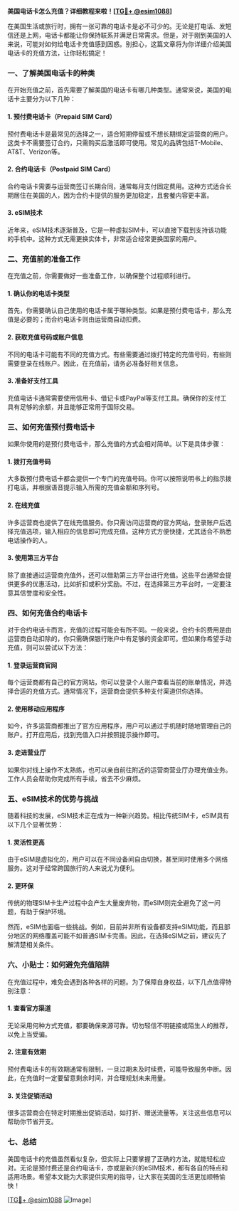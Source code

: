 **美国电话卡怎么充值？详细教程来啦！[[TG💪+ @esim1088](https://t.me/s/esim1088)]**

在美国生活或旅行时，拥有一张可靠的电话卡是必不可少的。无论是打电话、发短信还是上网，电话卡都能让你保持联系并满足日常需求。但是，对于刚到美国的人来说，可能对如何给电话卡充值感到困惑。别担心，这篇文章将为你详细介绍美国电话卡的充值方法，让你轻松搞定！

### 一、了解美国电话卡的种类

在开始充值之前，首先需要了解美国的电话卡有哪几种类型。通常来说，美国的电话卡主要分为以下几种：

#### 1. 预付费电话卡（Prepaid SIM Card）
预付费电话卡是最常见的选择之一，适合短期停留或不想长期绑定运营商的用户。这类卡不需要签订合约，只需购买后激活即可使用。常见的品牌包括T-Mobile、AT&T、Verizon等。

#### 2. 合约电话卡（Postpaid SIM Card）
合约电话卡需要与运营商签订长期合同，通常每月支付固定费用。这种方式适合长期居住在美国的人，因为合约卡提供的服务更加稳定，且套餐内容更丰富。

#### 3. eSIM技术
近年来，eSIM技术逐渐普及，它是一种虚拟SIM卡，可以直接下载到支持该功能的手机中。这种方式无需更换实体卡，非常适合经常更换国家的用户。

### 二、充值前的准备工作

在充值之前，你需要做好一些准备工作，以确保整个过程顺利进行。

#### 1. 确认你的电话卡类型
首先，你需要确认自己使用的电话卡属于哪种类型。如果是预付费电话卡，那么充值是必要的；而合约电话卡则由运营商自动扣费。

#### 2. 获取充值号码或账户信息
不同的电话卡可能有不同的充值方式。有些需要通过拨打特定的充值号码，有些则需要登录在线账户。因此，在充值前，请务必准备好相关信息。

#### 3. 准备好支付工具
充值电话卡通常需要使用信用卡、借记卡或PayPal等支付工具。确保你的支付工具有足够的余额，并且能够正常用于国际交易。

### 三、如何充值预付费电话卡

如果你使用的是预付费电话卡，那么充值的方式会相对简单。以下是具体步骤：

#### 1. 拨打充值号码
大多数预付费电话卡都会提供一个专门的充值号码。你可以按照说明书上的指示拨打电话，并根据语音提示输入所需的充值金额和序列号。

#### 2. 在线充值
许多运营商也提供了在线充值服务。你只需访问运营商的官方网站，登录账户后选择充值选项，输入相应的信息即可完成充值。这种方式方便快捷，尤其适合不熟悉电话操作的人。

#### 3. 使用第三方平台
除了直接通过运营商充值外，还可以借助第三方平台进行充值。这些平台通常会提供更多的优惠活动，比如折扣或积分奖励。不过，在选择第三方平台时，一定要注意其信誉度和安全性。

### 四、如何充值合约电话卡

对于合约电话卡而言，充值的过程可能会有所不同。一般来说，合约卡的费用是由运营商自动扣除的，你只需确保银行账户中有足够的资金即可。但如果你希望手动充值，则可以尝试以下方法：

#### 1. 登录运营商官网
每个运营商都有自己的官方网站，你可以登录个人账户查看当前的账单情况，并选择合适的充值方式。通常情况下，运营商会提供多种支付渠道供你选择。

#### 2. 使用移动应用程序
如今，许多运营商都推出了官方应用程序，用户可以通过手机随时随地管理自己的账户。打开应用后，找到充值入口并按照提示操作即可。

#### 3. 走进营业厅
如果你对线上操作不太熟练，也可以亲自前往附近的运营商营业厅办理充值业务。工作人员会帮助你完成所有手续，省去不少麻烦。

### 五、eSIM技术的优势与挑战

随着科技的发展，eSIM技术正在成为一种新兴趋势。相比传统SIM卡，eSIM具有以下几个显著优势：

#### 1. 灵活性更高
由于eSIM是虚拟化的，用户可以在不同设备间自由切换，甚至同时使用多个网络服务。这对于经常跨国旅行的人来说尤为便利。

#### 2. 更环保
传统的物理SIM卡生产过程中会产生大量废弃物，而eSIM则完全避免了这一问题，有助于保护环境。

然而，eSIM也面临一些挑战。例如，目前并非所有设备都支持eSIM功能，而且部分地区的网络覆盖可能不如普通SIM卡完善。因此，在选择eSIM之前，建议先了解清楚相关条件。

### 六、小贴士：如何避免充值陷阱

在充值过程中，难免会遇到各种各样的问题。为了保障自身权益，以下几点值得特别注意：

#### 1. 查看官方渠道
无论采用何种方式充值，都要确保来源可靠。切勿轻信不明链接或陌生人的推荐，以免上当受骗。

#### 2. 注意有效期
预付费电话卡的有效期通常有限制，一旦过期未及时续费，可能导致服务中断。因此，在充值时一定要留意剩余时间，并合理规划未来用量。

#### 3. 关注促销活动
很多运营商会在特定时期推出促销活动，如打折、赠送流量等。关注这些信息可以帮助你节省开支。

### 七、总结

美国电话卡的充值虽然看似复杂，但实际上只要掌握了正确的方法，就能轻松应对。无论是预付费还是合约电话卡，亦或是新兴的eSIM技术，都有各自的特点和适用场景。希望本文能为大家提供实用的指导，让大家在美国的生活更加顺畅愉快！

[[TG💪+ @esim1088](https://t.me/s/esim1088) ![Image](https://i.postimg.cc/4NQfJmqS/Snipaste-2025-05-13-00-14-12.png)]